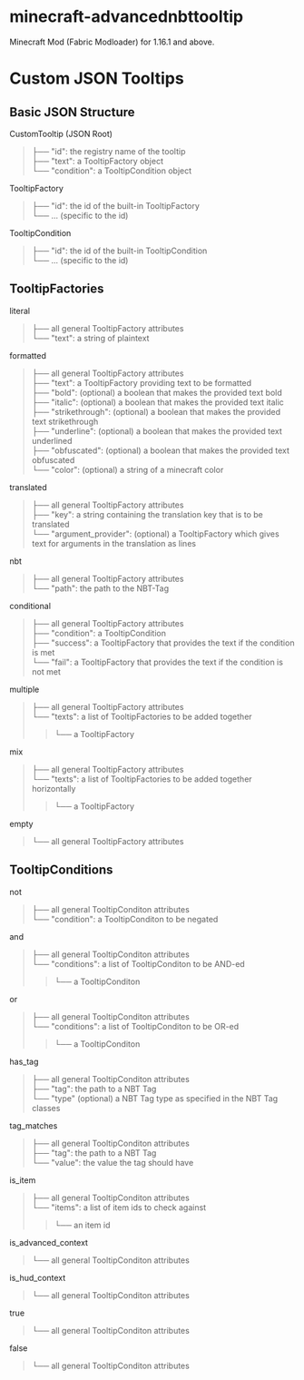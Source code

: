 ﻿# minecraft-advancednbttooltip
Minecraft Mod (Fabric Modloader) for 1.16.1 and above.

<h1>Custom JSON Tooltips</h1>
<h2>Basic JSON Structure</h2>

CustomTooltip (JSON Root)<br>
>├── "id": the registry name of the tooltip<br>
>├── "text": a TooltipFactory object<br>
>└── "condition": a TooltipCondition object<br>

TooltipFactory <br>
>├── "id": the id of the built-in TooltipFactory<br>
>└── ... (specific to the id)<br>

TooltipCondition <br>
>├── "id": the id of the built-in TooltipCondition<br>
>└── ... (specific to the id)<br>

<h2>TooltipFactories</h2>

literal<br>
>├── all general TooltipFactory attributes<br>
>└── "text": a string of plaintext<br>

formatted<br>
>├── all general TooltipFactory attributes<br>
>├── "text": a TooltipFactory providing text to be formatted<br>
>├── "bold": (optional) a boolean that makes the provided text bold<br>
>├── "italic": (optional) a boolean that makes the provided text italic<br>
>├── "strikethrough": (optional) a boolean that makes the provided text strikethrough<br>
>├── "underline": (optional) a boolean that makes the provided text underlined<br>
>├── "obfuscated": (optional) a boolean that makes the provided text obfuscated<br>
>└── "color": (optional) a string of a minecraft color<br>

translated<br>
>├── all general TooltipFactory attributes<br>
>├── "key": a string containing the translation key that is to be translated<br>
>└── "argument_provider": (optional) a TooltipFactory which gives text for arguments in the translation as lines<br>

nbt<br>
>├── all general TooltipFactory attributes<br>
>└── "path": the path to the NBT-Tag<br>

conditional<br>
>├── all general TooltipFactory attributes<br>
>├── "condition": a TooltipCondition<br>
>├── "success": a TooltipFactory that provides the text if the condition is met<br>
>└── "fail": a TooltipFactory that provides the text if the condition is not met<br>

multiple<br>
>├── all general TooltipFactory attributes<br>
>└── "texts": a list of TooltipFactories to be added together<br>
>>└── a TooltipFactory<br>

mix<br>
>├── all general TooltipFactory attributes<br>
>└── "texts": a list of TooltipFactories to be added together horizontally<br>
>>└── a TooltipFactory<br>

empty<br>
>└── all general TooltipFactory attributes<br>

<h2>TooltipConditions</h2>

not<br>
>├── all general TooltipConditon attributes<br>
>└── "condition": a TooltipConditon to be negated<br>

and<br>
>├── all general TooltipConditon attributes<br>
>└── "conditions": a list of TooltipConditon to be AND-ed<br>
>>└── a TooltipConditon<br>

or<br>
>├── all general TooltipConditon attributes<br>
>└── "conditions": a list of TooltipConditon to be OR-ed<br>
>>└── a TooltipConditon<br>

has_tag<br>
>├── all general TooltipConditon attributes<br>
>├── "tag": the path to a NBT Tag<br>
>└── "type" (optional) a NBT Tag type as specified in the NBT Tag classes<br>

tag_matches<br>
>├── all general TooltipConditon attributes<br>
>├── "tag": the path to a NBT Tag<br>
>└── "value": the value the tag should have<br>

is_item<br>
>├── all general TooltipConditon attributes<br>
>└── "items": a list of item ids to check against<br>
>>└── an item id<br>

is_advanced_context<br>
>└── all general TooltipConditon attributes<br>

is_hud_context<br>
>└── all general TooltipConditon attributes<br>

true<br>
>└── all general TooltipConditon attributes<br>

false<br>
>└── all general TooltipConditon attributes<br>
